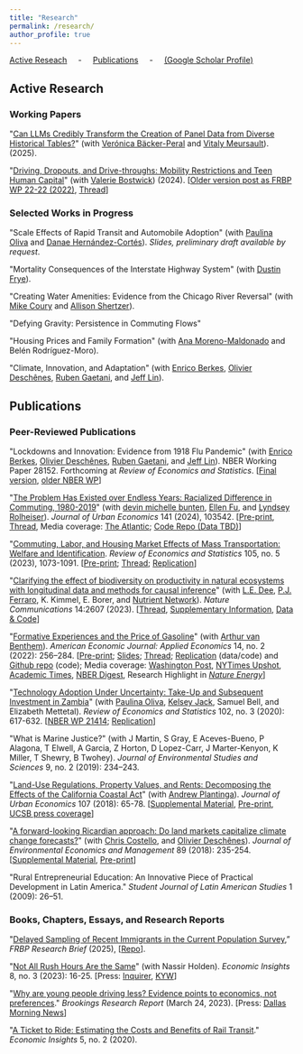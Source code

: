 ```yaml
---
title: "Research"
permalink: /research/
author_profile: true
---
```


[Active Reseach](#active) &nbsp; &nbsp; - &nbsp; &nbsp; [Publications](#pubs) &nbsp; &nbsp; - &nbsp; &nbsp; [(Google Scholar Profile)](https://scholar.google.com/citations?user=lQ4Yvs4AAAAJ)

<h2 id="active">
Active Research
</h2>

### Working Papers

"[Can LLMs Credibly Transform the Creation of Panel Data from Diverse Historical Tables?](https://cseveren.github.io/files/Hist_LLM.pdf)" (with [Verónica Bäcker-Peral][vbp] and [Vitaly Meursault][vitaly]). (2025).

"[Driving, Dropouts, and Drive-throughs: Mobility Restrictions and Teen Human Capital](https://cseveren.github.io/files/driving_dropouts_draft.pdf)" (with [Valerie Bostwick][vkb]) (2024). [[Older version post as FRBP WP 22-22 (2022)](https://www.philadelphiafed.org/-/media/frbp/assets/working-papers/2022/wp22-22.pdf), [Thread](https://x.com/ChrisSeveren/status/1529106205175693314)] 

### Selected Works in Progress


"Scale Effects of Rapid Transit and Automobile Adoption" (with [Paulina Oliva][poliva] and [Danae Hernández-Cortés][dhc]).  *Slides, preliminary draft available by request*.

"Mortality Consequences of the Interstate Highway System" (with [Dustin Frye][dfrye]).

"Creating Water Amenities: Evidence from the Chicago River Reversal" (with [Mike Coury][coury] and [Allison Shertzer][allison]).

"Defying Gravity: Persistence in Commuting Flows"

"Housing Prices and Family Formation" (with [Ana Moreno-Maldonado][anamm] and Belén Rodríguez-Moro).

"Climate, Innovation, and Adaptation" (with [Enrico Berkes][eberkes], [Olivier Deschênes][odeschenes], [Ruben Gaetani][ruben], and [Jeff Lin][jlin]).



<h2 id="pubs">
Publications
</h2>

### Peer-Reviewed Publications

"Lockdowns and Innovation: Evidence from 1918 Flu Pandemic" (with [Enrico Berkes][eberkes], [Olivier Deschênes][odeschenes], [Ruben Gaetani][ruben], and [Jeff Lin][jlin]). NBER Working Paper 28152. Forthcoming at *Review of Economics and Statistics*. [[Final version](https://cseveren.github.io/files/pandemic_innovation_final.pdf), [older NBER WP](https://www.nber.org/papers/w28152)]

"[The Problem Has Existed over Endless Years: Racialized Difference in Commuting, 1980-2019](https://www.sciencedirect.com/science/article/abs/pii/S0094119023000116)" (with [devin michelle bunten][dmb], [Ellen Fu][exf], and [Lyndsey Rolheiser][lar]). *Journal of Urban Economics* 141 (2024), 103542. [[Pre-print](https://cseveren.github.io/files/racialized_difference_commuting_Final.pdf), [Thread](https://twitter.com/ChrisSeveren/status/1505950357591109636), Media coverage: [The Atlantic](https://www.theatlantic.com/ideas/archive/2022/09/black-families-leaving-cities-suburbs/671331/); [Code Repo (Data TBD)](https://github.com/cseveren/RacializedCommutes)]

"[Commuting, Labor, and Housing Market Effects of Mass Transportation: Welfare and Identification](https://doi.org/10.1162/rest_a_01100). *Review of Economics and Statistics* 105, no. 5 (2023), 1073-1091. [[Pre-print](https://cseveren.github.io/files/Severen_LAMetro_Final.pdf); [Thread](https://twitter.com/ChrisSeveren/status/1424765832974962690); [Replication](https://doi.org/10.7910/DVN/SWCGSP)]

"[Clarifying the effect of biodiversity on productivity in natural ecosystems with longitudinal data and methods for causal inference](https://www.nature.com/articles/s41467-023-37194-5)" (with [L.E. Dee][led], [P.J. Ferraro][pjf], K. Kimmel, E. Borer, and [Nutrient Network](https://nutnet.org/)). *Nature Communications* 14:2607 (2023). [[Thread](https://twitter.com/LauraEllenDee/status/1657380444726493184), [Supplementary Information](https://static-content.springer.com/esm/art%3A10.1038%2Fs41467-023-37194-5/MediaObjects/41467_2023_37194_MOESM1_ESM.pdf), [Data & Code](https://github.com/LauraDee/NutNetCausalinf)]

"[Formative Experiences and the Price of Gasoline](https://www.aeaweb.org/articles?id=10.1257/app.20200407)" (with [Arthur van Benthem][avb]). *American Economic Journal: Applied Economics* 14, no. 2 (2022): 256–284. [[Pre-print](https://cseveren.github.io/files/FormativeExperiences_Paper_and_Appendix.pdf); [Slides](https://cseveren.github.io/files/FormativeExperiences_Presentation_TREES.pdf); [Thread](https://twitter.com/ChrisSeveren/status/1359217314714046464); [Replication](https://www.openicpsr.org/openicpsr/project/127261) (data/code) and [Github repo](https://github.com/cseveren/FormativeExperiences) (code); Media coverage: [Washington Post](https://www.washingtonpost.com/business/2019/10/04/an-economic-crisis-your-teens-can-alter-your-behavior-life-economists-find/), [NYTimes Upshot](https://www.nytimes.com/2022/10/25/upshot/gas-prices-biden-midterms.html), [Academic Times](https://academictimes.com/americans-who-grew-up-during-oil-crises-drive-less-as-adults/), [NBER Digest](https://www.nber.org/digest/oct19/w26091.shtml), Research Highlight in [*Nature Energy*](https://www.nature.com/articles/s41560-021-00875-w.epdf)]

"[Technology Adoption Under Uncertainty: Take-Up and Subsequent Investment in Zambia](https://www.mitpressjournals.org/doi/full/10.1162/rest_a_00823)" (with [Paulina Oliva][poliva], [Kelsey Jack][kjack], Samuel Bell, and Elizabeth Mettetal). *Review of Economics and Statistics* 102, no. 3 (2020): 617-632. [[NBER WP 21414](https://www.nber.org/papers/w21414); [Replication](https://doi.org/10.7910/DVN/BDGGCZ)]

"What is Marine Justice?" (with J Martin, S Gray, E Aceves-Bueno, P Alagona, T Elwell, A Garcia, Z Horton, D Lopez-Carr, J Marter-Kenyon, K Miller, T Shewry, B Twohey). *Journal of Environmental Studies and Sciences* 9, no. 2 (2019): 234–243.

"[Land-Use Regulations, Property Values, and Rents: Decomposing the Effects of the California Coastal Act](https://www.sciencedirect.com/science/article/pii/S0094119018300421)" (with [Andrew Plantinga][aplantinga]). *Journal of Urban Economics* 107 (2018): 65-78. [[Supplemental Material](https://cseveren.github.io/files/CCC_Appendix.pdf), [Pre-print](https://cseveren.github.io/files/CCC_Final.pdf), [UCSB press coverage](http://www.news.ucsb.edu/2018/019175/value-proposition)]

"[A forward-looking Ricardian approach: Do land markets capitalize climate change forecasts?](https://www.sciencedirect.com/science/article/pii/S0095069618301177)" (with [Chris Costello][ccostello], and [Olivier Deschênes][odeschenes]). *Journal of Environmental Economics and Management* 89 (2018): 235-254. [[Supplemental Material](https://cseveren.github.io/files/ricardian_Appendix.pdf), [Pre-print](https://cseveren.github.io/files/ricardian_Final.pdf)]

"Rural Entrepreneurial Education: An Innovative Piece of Practical Development in Latin America." *Student Journal of Latin American Studies* 1 (2009): 26–51.


### Books, Chapters, Essays, and Research Reports

"[Delayed Sampling of Recent Immigrants in the Current Population Survey](https://www.philadelphiafed.org/the-economy/macroeconomics/delayed-sampling-of-recent-immigrants-in-the-current-population-survey),” *FRBP Research Brief* (2025), [[Repo](https://github.com/cseveren/upweighting-recent-immigrants)].

"[Not All Rush Hours Are the Same](https://www.philadelphiafed.org/the-economy/regional-economics/not-all-rush-hours-are-the-same)" (with Nassir Holden). *Economic Insights* 8, no. 3 (2023): 16-25. [Press: [Inquirer](https://www.inquirer.com/jobs/labor/black-workers-commuting-longer-philadelphia-federal-reserve-bank-20231017.html), [KYW](https://www.audacy.com/kywnewsradio/news/local/philadelphia-black-workers-have-longer-work-commutes-than-white-workers)]

"[Why are young people driving less? Evidence points to economics, not preferences](https://www.brookings.edu/research/why-are-young-people-driving-less-evidence-points-to-economics-not-preferences/)." *Brookings Research Report* (March 24, 2023). [Press: [Dallas Morning News](https://www.dallasnews.com/business/autos/2024/07/22/meet-the-people-choosing-to-live-car-free-in-dallas/)]

"[A Ticket to Ride: Estimating the Costs and Benefits of Rail Transit](https://www.philadelphiafed.org/the-economy/regional-economics/a-ticket-to-ride-estimating-the-benefits-of-rail-transit)." *Economic Insights* 5, no. 2 (2020).



[allison]: https://www.allisonshertzer.com/
[anamm]: https://sites.google.com/view/ana-moreno-maldonado/
[aplantinga]: https://www.bren.ucsb.edu/people/Faculty/andrew_plantinga.htm
[avb]: http://www.arthurvanbenthem.com/
[ccostello]: https://christopherjcostello.com/
[coury]: https://www.michaelrcoury.com/
[dfrye]: https://dustinfrye.github.io/
[dhc]: https://hernandezcortes.github.io/
[dmb]: https://www.devinbunten.com/
[eberkes]: https://sites.google.com/view/enricoberkes/home
[exf]: https://sites.google.com/site/ellenxfu/home
[jlin]: http://www.jlin.org
[kjack]: http://kelseyjack.bren.ucsb.edu/
[lar]: https://lyndseyrolheiser.com/
[led]: [https://www.lauraedee.com/]
[odeschenes]: https://econ.ucsb.edu/~olivier/
[poliva]: https://dornsife.usc.edu/paulina-oliva/
[pjf]: https://www.pauljferraro.com/
[ruben]: https://sites.google.com/view/rubengaetani
[vitaly]: https://www.vmeursault.com/
[vbp]: https://sites.google.com/view/veronicabp/home
[vkb]: https://vkbostwick.weebly.com/




